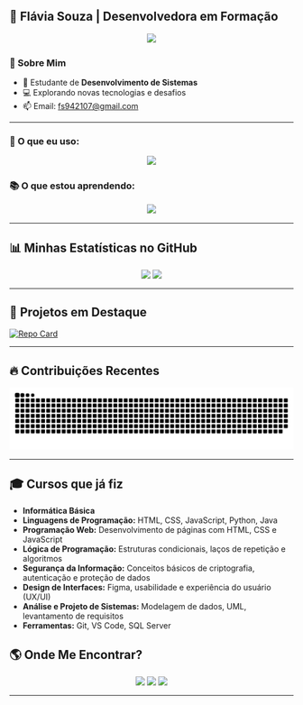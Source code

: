## 🚀 Flávia Souza | Desenvolvedora em Formação  

<p align="center">
  <img src="https://readme-typing-svg.herokuapp.com?size=22&duration=4000&color=F7DC6F&center=true&vCenter=true&width=500&lines=Bem-vindo(a)+ao+meu+GitHub!;Estudante+de+Desenvolvimento+de+Sistemas;Apaixonada+por+tecnologia!+%F0%9F%94%A5"/>
</p>

### 📌 Sobre Mim
- 🚀 Estudante de **Desenvolvimento de Sistemas**
- 💻 Explorando novas tecnologias e desafios
- 📫 Email: [fs942107@gmail.com](mailto:fs942107@gmail.com)

---


### 📌 O que eu uso:
<p align="center">
  <img src="https://skillicons.dev/icons?i=html,css,js,python" />
</p>

### 📚 O que estou aprendendo:
<p align="center">
  <img src="https://skillicons.dev/icons?i=react,java,php," />
</p>

---

## 📊 Minhas Estatísticas no GitHub
<p align="center">
  <img src="https://github-readme-stats.vercel.app/api?username=flaviasouza&show_icons=true&theme=radical"/>
  <img src="https://github-readme-streak-stats.herokuapp.com/?user=flaviasouza&theme=radical"/>
</p>

---

## 📌 Projetos em Destaque
[![Repo Card](https://github-readme-stats.vercel.app/api/pin/?username=FS-dev7&repo=SEU_REPO_AQUI&theme=radical)](https://github.com/FS-dev7/SEU_REPO_AQUI)

---


## 🔥 Contribuições Recentes
<p align="center">
  <img src="https://raw.githubusercontent.com/Platane/snk/output/github-contribution-grid-snake.svg"/>
</p>

---

## 🎓 Cursos que já fiz
- **Informática Básica**
- **Linguagens de Programação:** HTML, CSS, JavaScript, Python, Java
- **Programação Web:** Desenvolvimento de páginas com HTML, CSS e JavaScript
- **Lógica de Programação:** Estruturas condicionais, laços de repetição e algoritmos
- **Segurança da Informação:** Conceitos básicos de criptografia, autenticação e proteção de dados
- **Design de Interfaces:** Figma, usabilidade e experiência do usuário (UX/UI)
- **Análise e Projeto de Sistemas:** Modelagem de dados, UML, levantamento de requisitos
- **Ferramentas:** Git, VS Code, SQL Server

## 🌎 Onde Me Encontrar?
<p align="center">
  <a href="https://www.instagram.com/flavinha_souza07"><img src="https://img.shields.io/badge/Instagram-E4405F?style=for-the-badge&logo=instagram&logoColor=white"/></a>
  <a href="https://linkedin.com/in/Flávia Souza"><img src="https://img.shields.io/badge/LinkedIn-0077B5?style=for-the-badge&logo=linkedin&logoColor=white"/></a>
  <a href="https://github.com/FS-dev7"><img src="https://img.shields.io/badge/GitHub-181717?style=for-the-badge&logo=github&logoColor=white"/></a>
</p>

</p>

---


